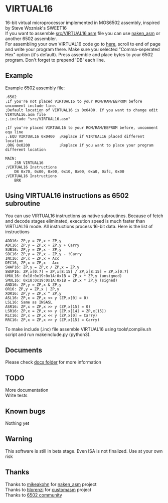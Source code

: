 # VIRTUAL16
16-bit virtual microprocessor implemented in MOS6502 assembly, inspired by Steve Wozniak's SWEET16  
If you want to assemble [src/VIRTUAL16.asm](src/VIRTUAL16.asm) file you can use [naken_asm](https://github.com/mikeakohn/naken_asm) or another 6502 assembler.  
For assembling your own VIRTUAL16 code go to [here](https://nullmember.github.io/customasm/web/), scroll to end of page and write your program there. Make sure you selected "Comma-seperated Hex" option (it's default). Press assemble and place bytes to your 6502 program. Don't forget to prepend 'DB' each line.  

## Example

Example 6502 assembly file:  

    .6502
    ;If you're not placed VIRTUAL16 to your ROM/RAM/EEPROM before uncomment include line.
    ;Default location of VIRTUAL16 is 0x0400. If you want to change edit VIRTUAL16.asm file
    ;.include "src/VIRTUAL16.asm"

    ;If you're placed VIRTUAL16 to your ROM/RAM/EEPROM before, uncomment equ line
    ;.EQU VIRTUAL16 0x0400 	;Replace if VIRTUAL16 placed different location
    .ORG 0x0200				;Replace if you want to place your program different location

    MAIN:
        JSR VIRTUAL16
    ;VIRTUAL16 Instructions
        DB 0x70, 0x00, 0x00, 0x10, 0x00, 0xa0, 0xfc, 0x00
    ;VIRTUAL16 Instructions
        BRK

## Using VIRTUAL16 instructions as 6502 subroutine

You can use VIRTUAL16 instructions as native subroutines. Because of fetch and decode stages eliminated, execution speed is much faster than VIRTUAL16 mode. All instructions process 16-bit data. Here is the list of instructions  

    ADD16: ZP,y = ZP,x + ZP,y
    ADC16: ZP,y = ZP,x + ZP,y + Carry
    SUB16: ZP,y = ZP,x - ZP,y
    SBC16: ZP,y = ZP,x - ZP,y - !Carry
    INC16: ZP,x = ZP,x + Acc
    DEC16, ZP,x = ZP,x - Acc
    SWAP16: ZP,y = ZP,x / ZP,x = ZP,y
    SWAP16: ZP,x[0:7] = ZP,x[8:15] / ZP,x[8:15] = ZP,x[0:7]
    UMUL16: 0x18:0x19:0x1A:0x1B = ZP,x * ZP,y (unsigned)
    SMUL16: 0x18:0x19:0x1A:0x1B = ZP,x * ZP,y (signed)
    AND16: ZP,y = ZP,x & ZP,y
    OR16: ZP,y = ZP,x | ZP,y
    XOR16: ZP,y = ZP,x ^ ZP,y
    ASL16: ZP,x = ZP,x << y (ZP,x[0] = 0)
    LSL16: Same as INSASL
    ASR16: ZP,x = ZP,x >> y (ZP,x[15] = 0)
    LSR16: ZP,x = ZP,x >> y (ZP,x[14] = ZP,x[15])
    RLC16: ZP,x = ZP,x << y (ZP,x[0] = Carry)
    RRC16: ZP,x = ZP,x >> y (ZP,x[15] = Carry)

To make include (.inc) file assemble VIRTUAL16 using tools\compile.sh script and run makeinclude.py (python3).

## Documents
Please check [docs folder](docs) for more information  

## TODO
More documentation  
Write tests  

## Known bugs
Nothing yet  

## Warning
This software is still in beta stage. Even ISA is not finalized. Use at your own risk  

## Thanks
Thanks to [mikeakohn](https://github.com/mikeakohn) for [naken_asm](https://github.com/mikeakohn/naken_asm) project  
Thanks to [hlorenzi](https://github.com/hlorenzi) for [customasm](https://github.com/hlorenzi/customasm) project  
Thanks to [6502 community](http://forum.6502.org/)  